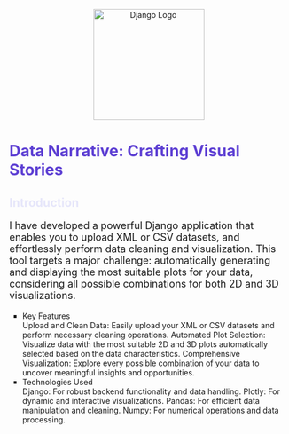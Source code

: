 <p align="center">
  <img src="https://static.djangoproject.com/img/logos/django-logo-positive.png" alt="Django Logo" width="200">
</p>

  
# <span style="color: #5D3FD3; ">Data Narrative: Crafting Visual Stories</span>

## <span style="color:  rgb(230, 230, 250);">Introduction</span>

<p style="font-size: 18px;">
 I have developed a powerful Django application that enables you to upload XML or CSV datasets, and effortlessly perform data cleaning and visualization. This tool targets a major challenge: automatically generating and displaying the most suitable plots for your data, considering all possible combinations for both 2D and 3D visualizations.
<ul style="list-style-type: square;">
<li> Key Features</li>
Upload and Clean Data: Easily upload your XML or CSV datasets and perform necessary cleaning operations.
Automated Plot Selection: Visualize data with the most suitable 2D and 3D plots automatically selected based on the data characteristics.
Comprehensive Visualization: Explore every possible combination of your data to uncover meaningful insights and opportunities.
<li>Technologies Used</li>
Django: For robust backend functionality and data handling.
Plotly: For dynamic and interactive visualizations.
Pandas: For efficient data manipulation and cleaning.
Numpy: For numerical operations and data processing.
